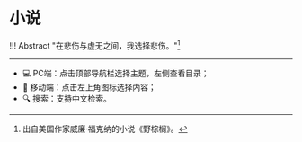 # 小说

!!! Abstract
    "在悲伤与虚无之间，我选择悲伤。"[^1]



----------

- 💻 PC端：点击顶部导航栏选择主题，左侧查看目录；
- 📱 移动端：点击左上角图标选择内容；
- 🔍 搜索：支持中文检索。


[^1]: 出自美国作家威廉·福克纳的小说《野棕榈》。